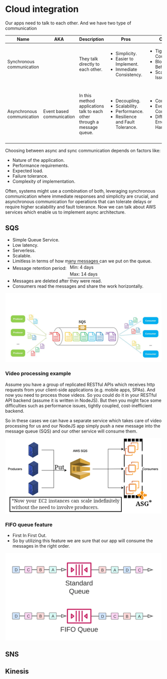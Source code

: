 # Cloud integration

Our apps need to talk to each other. And we have two type of communication

<table>
  <thead>
    <tr>
      <th style="text-align: center">Name</th>
      <th style="text-align: center">AKA</th>
      <th style="text-align: center">Description</th>
      <th style="text-align: center">Pros</th>
      <th style="text-align: center">Cons</th>
      <th style="text-align: center">Used in</th>
      <th style="text-align: center">Visialization</th>
    </tr>
  </thead>
  <tbody>
    <tr>
      <td>Synchronous communication</td>
      <td></td>
      <td>They talk directly to each other.</td>
      <td>
        <ul>
          <li>Simplicity.</li>
          <li>Easier to Implement.</li>
          <li>Immediate Consistency.</li>
        </ul>
      </td>
      <td>
        <ul>
          <li>Tight Coupling.</li>
          <li>Blocking Behavior.</li>
          <li>Scalability Issues.</li>
        </ul>
      </td>
      <td>
        <ul>
          <li>RESTful APIs.</li>
          <li>Client-server models.</li>
          <li>RPC (Remote Procedure Call) systems.</li>
        </ul>
      </td>
      <td><img src="./synchronous-communication.webp" /></td>
    </tr>
    <tr>
      <td>Asynchronous communication</td>
      <td>Event based communication</td>
      <td>
        In this method applications talk to each other through a message queue.
      </td>
      <td>
        <ul>
          <li>Decoupling.</li>
          <li>Scalability.</li>
          <li>Performance.</li>
          <li>Resilience and Fault Tolerance.</li>
        </ul>
      </td>
      <td>
        <ul>
          <li>Complexity.</li>
          <li>Eventual Consistency.</li>
          <li>Difficulty in Error Handling.</li>
        </ul>
      </td>
      <td>
        <ul>
          <li>Event-driven architectures.</li>
          <li>Microservices with message brokers.</li>
          <li>Microservices with publish/subscribe models.</li>
        </ul>
      </td>
      <td><img src="./asynchronous-communication.png" /></td>
    </tr>
  </tbody>
</table>

Choosing between async and sync communication depends on factors like:

- Nature of the application.
- Performance requirements.
- Expected load.
- Failure tolerance.
- Complexity of implementation.

Often, systems might use a combination of both, leveraging synchronous communication where immediate responses and simplicity are crucial, and asynchronous communication for operations that can tolerate delays or require higher scalability and fault tolerance. Now we can talk about AWS services which enable us to implement async architecture.

## SQS

- Simple Queue Service.
- Low latency.
- Serverless.
- Scalable.
- Limitless in terms of how many messages can we put on the queue.
- Message retention period: <table style="display: inline;"><tr><td>Min: 4 days</td></tr><tr><td>Max: 14 days</td></tr></table>
- Messages are deleted after they were read.
- Consumers read the messages and share the work horizontally.

![SQS high level visualization](./sqs.png)

### Video processing example

Assume you have a group of replicated RESTful APIs which receives http requests from your client-side applications (e.g. mobile apps, SPAs). And now you need to process those videos. So you could do it in your RESTful API backend (assume it is written in NodeJS). But then you might face some difficulties such as performance issues, tightly coupled, cost-inefficient backend.

So in these cases we can have a separate service which takes care of video processing for us and our NodeJS app simply push a new message into the message queue (SQS) and our other service will consume them.

![SQS video processing example](./sqs-video-processing.png)

### FIFO queue feature

- First In First Out.
- So by utilizing this feature we are sure that our app will consume the messages in the right order.

![SQS FIFO VS normal SQS](./sqs-fifo.webp)

## SNS

## Kinesis
